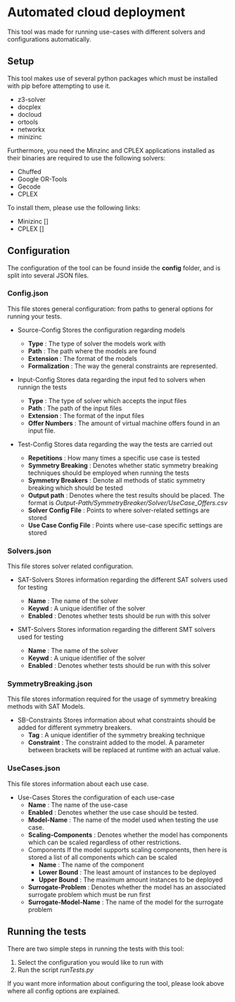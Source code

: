 # Automated cloud deployment

This tool was made for running use-cases with different solvers and configurations automatically.

## Setup

This tool makes use of several python packages which must be installed with pip before attempting to use it.

- z3-solver
- docplex
- docloud
- ortools
- networkx
- minizinc

Furthermore, you need the Minzinc and CPLEX applications installed as their binaries are required to use the following solvers:

- Chuffed
- Google OR-Tools
- Gecode
- CPLEX

To install them, please use the following links:

- Minizinc []
- CPLEX []

## Configuration

The configuration of the tool can be found inside the **config** folder, and is split into several JSON files.

### Config.json

This file stores general configuration: from paths to general options for running your tests.

- Source-Config
  Stores the configuration regarding models
  - **Type** : The type of solver the models work with
  - **Path** : The path where the models are found
  - **Extension** : The format of the models
  - **Formalization** : The way the general constraints are represented.

- Input-Config
  Stores data regarding the input fed to solvers when runnign the tests
  - **Type** : The type of solver which accepts the input files
  - **Path** : The path of the input files
  - **Extension** : The format of the input files
  - **Offer Numbers** : The amount of virtual machine offers found in an input file.

- Test-Config
  Stores data regarding the way the tests are carried out
  - **Repetitions** : How many times a specific use case is tested
  - **Symmetry Breaking** : Denotes whether static symmetry breaking techniques should be employed when running the tests
  - **Symmetry Breakers** : Denote all methods of static symmetry breaking which should be tested
  - **Output path** : Denotes where the test results should be placed. The format is *Output-Path/SymmetryBreaker/Solver/UseCase_Offers.csv*
  - **Solver Config File** : Points to where solver-related settings are stored
  - **Use Case Config File** : Points where use-case specific settings are stored

### Solvers.json

This file stores solver related configuration.

- SAT-Solvers
  Stores information regarding the different SAT solvers used for testing
  - **Name** : The name of the solver
  - **Keywd** : A unique identifier of the solver
  - **Enabled** : Denotes whether tests should be run with this solver

- SMT-Solvers
  Stores information regarding the different SMT solvers used for testing
  - **Name** : The name of the solver
  - **Keywd** : A unique identifier of the solver
  - **Enabled** : Denotes whether tests should be run with this solver

### SymmetryBreaking.json

This file stores information required for the usage of symmetry breaking methods with SAT Models.

- SB-Constraints
  Stores information about what constraints should be added for different symmetry breakers.
  - **Tag** : A unique identifier of the symmetry breaking technique
  - **Constraint** : The constraint added to the model. A parameter between brackets will be replaced at runtime with an actual value.

### UseCases.json

This file stores information about each use case.

- Use-Cases
  Stores the configuration of each use-case
  - **Name** : The name of the use-case
  - **Enabled** : Denotes whether the use case should be tested.
  - **Model-Name** : The name of the model used when testing the use case.
  - **Scaling-Components** : Denotes whether the model has components which can be scaled regardless of other restrictions.
  - Components
    If the model supports scaling components, then here is stored a list of all components which can be scaled
    - **Name** : The name of the component
    - **Lower Bound** : The least amount of instances to be deployed
    - **Upper Bound** : The maximum amount instances to be deployed
  - **Surrogate-Problem** : Denotes whether the model has an associated surrogate problem which must be run first
  - **Surrogate-Model-Name** : The name of the model for the surrogate problem

## Running the tests

There are two simple steps in running the tests with this tool:

1. Select the configuration you would like to run with
2. Run the script *runTests.py*

If you want more information about configuring the tool, please look above where all config options are explained.